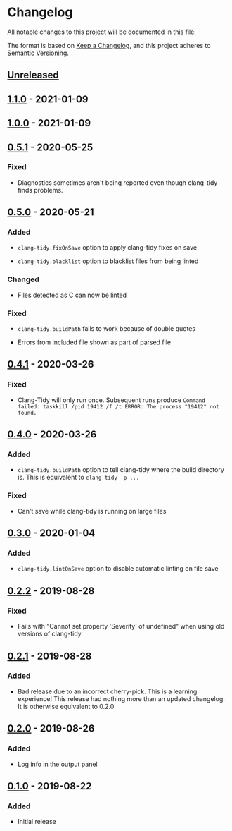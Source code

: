 # Changelog

All notable changes to this project will be documented in this file.

The format is based on [Keep a Changelog](https://keepachangelog.com/en/1.0.0/),
and this project adheres to [Semantic Versioning](https://semver.org/spec/v2.0.0.html).

## [Unreleased]

## [1.1.0] - 2021-01-09

## [1.0.0] - 2021-01-09

## [0.5.1] - 2020-05-25

### Fixed

-   Diagnostics sometimes aren't being reported even though clang-tidy finds problems.

## [0.5.0] - 2020-05-21

### Added

-   `clang-tidy.fixOnSave` option to apply clang-tidy fixes on save

-   `clang-tidy.blacklist` option to blacklist files from being linted

### Changed

-   Files detected as C can now be linted

### Fixed

-   `clang-tidy.buildPath` fails to work because of double quotes

-   Errors from included file shown as part of parsed file

## [0.4.1] - 2020-03-26

### Fixed

-   Clang-Tidy will only run once. Subsequent runs produce
    `Command failed: taskkill /pid 19412 /f /t ERROR: The process "19412" not found.`

## [0.4.0] - 2020-03-26

### Added

-   `clang-tidy.buildPath` option to tell clang-tidy where the build
    directory is. This is equivalent to `clang-tidy -p ...`

### Fixed

-   Can't save while clang-tidy is running on large files

## [0.3.0] - 2020-01-04

### Added

-   `clang-tidy.lintOnSave` option to disable automatic linting on file save

## [0.2.2] - 2019-08-28

### Fixed

-   Fails with "Cannot set property 'Severity' of undefined" when using
    old versions of clang-tidy

## [0.2.1] - 2019-08-28

### Added

-   Bad release due to an incorrect cherry-pick. This is a learning experience!
    This release had nothing more than an updated changelog. It is otherwise
    equivalent to 0.2.0

## [0.2.0] - 2019-08-26

### Added

-   Log info in the output panel

## [0.1.0] - 2019-08-22

### Added

-   Initial release

[Unreleased]: https://github.com/notskm/clang-tidy-test/compare/1.1.0...HEAD

[1.1.0]: https://github.com/notskm/clang-tidy-test/compare/1.0.0...1.1.0

[1.0.0]: https://github.com/notskm/clang-tidy-test/compare/0.5.1...1.0.0

[0.5.1]: https://github.com/notskm/vscode-clang-tidy/releases/tag/v0.5.1

[0.5.0]: https://github.com/notskm/vscode-clang-tidy/releases/tag/v0.5.0

[0.4.1]: https://github.com/notskm/vscode-clang-tidy/releases/tag/v0.4.1

[0.4.0]: https://github.com/notskm/vscode-clang-tidy/releases/tag/v0.4.0

[0.3.0]: https://github.com/notskm/vscode-clang-tidy/releases/tag/v0.3.0

[0.2.2]: https://github.com/notskm/vscode-clang-tidy/releases/tag/v0.2.2

[0.2.1]: https://github.com/notskm/vscode-clang-tidy/releases/tag/v0.2.1

[0.2.0]: https://github.com/notskm/vscode-clang-tidy/releases/tag/v0.2.0

[0.1.0]: https://github.com/notskm/vscode-clang-tidy/releases/tag/v0.1.0
